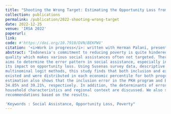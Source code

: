 ```yaml
---
title: "Shooting the Wrong Target: Estimating the Opportunity Loss from Inclusion Errors in Social Assistance Program" 
collection: publications
permalink: /publication/2022-shooting-wrong-target
date: 2022-12-25
venue: 'IRSA 2022'
paperurl:
link: 
code: #'https://doi.org/10.7910/DVN/BEKPWV'
citation: '<i>Work in progress</i>: written with Herman Palani, presented at The 17th Indonesian Regional Science Association (IRSA) International Conference, 2022'
abstract: "Indonesia's commitment to reducing poverty is quite hindered due to the lack of data
quality which makes various social assistances often not targeted. Therefore, this study
aims to determine the error pattern in social assistance, especially inclusion error, and
its impact on opportunity loss. Using Susenas survey data, descriptive statistics, and
multinominal logit methods, this study finds that both inclusion and exclusion errors
existed and were distributed in each economic percentile for both programs. The
estimation also shows that the inclusion error in the PKH program and BPNT are
34.85% and 39.21%, respectively. In addition, the determinants of errors consisting of
household characteristics and regional context are discussed. We also suggest the policy
recommendations based on the results.

'Keywords : Social Assistance, Opportunity Loss, Poverty"
---
```

